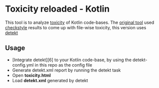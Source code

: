 # Toxicity reloaded - Kotlin

This tool is to analyze [toxicity][1] of Kotlin code-bases.
The [original tool][3] used [checkstyle][2] results to come up with file-wise toxicity, this version uses [detekt][4]

## Usage

* [Integrate detekt][6] to your Kotlin code-base, by using the detekt-config.yml in this repo as the config file 
* Generate detekt.xml report by running the detekt task
* Open **toxicity.html**
* Load **detekt.xml** generated by detekt


[1]: http://erik.doernenburg.com/2008/11/how-toxic-is-your-code/
[2]: https://github.com/checkstyle/checkstyle
[3]: https://github.com/softvis/toxicity-reloaded
[4]: https://arturbosch.github.io/detekt/